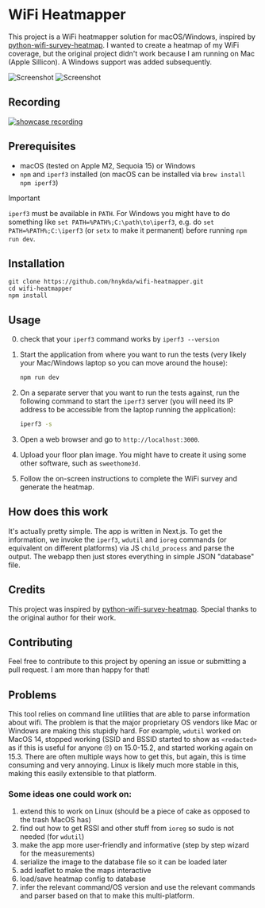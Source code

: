 # WiFi Heatmapper

This project is a WiFi heatmapper solution for macOS/Windows, inspired by [python-wifi-survey-heatmap](https://github.com/jantman/python-wifi-survey-heatmap). I wanted to create a heatmap of my WiFi coverage, but the original project didn't work because I am running on Mac (Apple Sillicon).
A Windows support was added subsequently.

![Screenshot](various/top1.jpg)
![Screenshot](various/top2.jpg)

## Recording

[![showcase recording](https://img.youtube.com/vi/pXlm-eWaJCs/0.jpg)](https://www.youtube.com/watch?v=pXlm-eWaJCs)

## Prerequisites

- macOS (tested on Apple M2, Sequoia 15) or Windows
- `npm` and `iperf3` installed (on macOS can be installed via `brew install npm iperf3`)

> [!IMPORTANT]  
> `iperf3` must be available in `PATH`. For Windows you might have to do something like `set PATH=%PATH%;C:\path\to\iperf3`, e.g. do `set PATH=%PATH%;C:\iperf3` (or `setx` to make it permanent) before running `npm run dev`.


## Installation

    git clone https://github.com/hnykda/wifi-heatmapper.git
    cd wifi-heatmapper
    npm install

## Usage


0. check that your `iperf3` command works by `iperf3 --version`
1. Start the application from where you want to run the tests (very likely your Mac/Windows laptop so you can move around the house):

   ```bash
   npm run dev
   ```

2. On a separate server that you want to run the tests against, run the following command to start the `iperf3` server (you will need its IP address to be accessible from the laptop running the application):

   ```bash
   iperf3 -s
   ```

3. Open a web browser and go to `http://localhost:3000`.

4. Upload your floor plan image. You might have to create it using some other software, such as `sweethome3d`.

5. Follow the on-screen instructions to complete the WiFi survey and generate the heatmap.

## How does this work

It's actually pretty simple. The app is written in Next.js. To get the information, we invoke the `iperf3`, `wdutil` and `ioreg` commands (or equivalent on different platforms) via JS `child_process` and parse the output. The webapp then just stores everything in simple JSON "database" file.

## Credits

This project was inspired by [python-wifi-survey-heatmap](https://github.com/jantman/python-wifi-survey-heatmap). Special thanks to the original author for their work.

## Contributing

Feel free to contribute to this project by opening an issue or submitting a pull request. I am more than happy for that!

## Problems

This tool relies on command line utilities that are able to parse information about wifi. The problem is that the major proprietary OS vendors like Mac or Windows are making this stupidly hard. For example, `wdutil` worked on MacOS 14, stopped working (SSID and BSSID started to show as `<redacted>` as if this is useful for anyone 🙄) on 15.0-15.2, and started working again on 15.3. There are often multiple ways how to get this, but again, this is time consuming and very annoying. Linux is likely much more stable in this, making this easily extensible to that platform.

### Some ideas one could work on:

1. extend this to work on Linux (should be a piece of cake as opposed to the trash MacOS has)
2. find out how to get RSSI and other stuff from `ioreg` so sudo is not needed (for `wdutil`)
3. make the app more user-friendly and informative (step by step wizard for the measurements)
4. serialize the image to the database file so it can be loaded later
5. add leaflet to make the maps interactive
6. load/save heatmap config to database
7. infer the relevant command/OS version and use the relevant commands and parser based on that to make this multi-platform.

